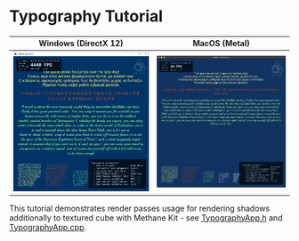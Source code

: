 # Typography Tutorial

| Windows (DirectX 12) | MacOS (Metal) |
| -------------------- | ------------- |
| ![Typography on Windows](Screenshots/TypographyWinDirectX12.jpg) | ![Typography on MacOS](Screenshots/TypographyMacMetal.jpg) |

This tutorial demonstrates render passes usage for rendering shadows additionally to textured cube with Methane Kit - 
see [TypographyApp.h](TypographyApp.h) and [TypographyApp.cpp](TypographyApp.cpp).